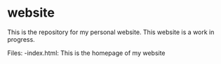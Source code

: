 # website
This is the repository for my personal website. This website is a work in progress.

Files:
    -index.html: This is the homepage of my website
